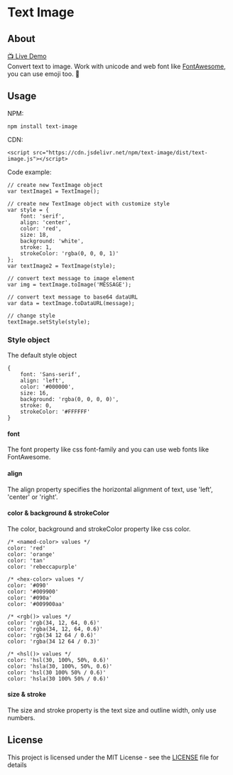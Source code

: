 Text Image
======

## About
[📺 Live Demo](https://vincent7128.github.io/text-image/)  
Convert text to image. Work with unicode and web font like [FontAwesome](http://fontawesome.io/), you can use emoji too. 🚀

## Usage
NPM:
```
npm install text-image
```
CDN:
```
<script src="https://cdn.jsdelivr.net/npm/text-image/dist/text-image.js"></script>
```
Code example:
```
// create new TextImage object
var textImage1 = TextImage();

// create new TextImage object with customize style
var style = {
    font: 'serif',
    align: 'center',
    color: 'red',
    size: 18,
    background: 'white',
    stroke: 1,
    strokeColor: 'rgba(0, 0, 0, 1)'
};
var textImage2 = TextImage(style);

// convert text message to image element
var img = textImage.toImage('MESSAGE');

// convert text message to base64 dataURL
var data = textImage.toDataURL(message);

// change style
textImage.setStyle(style);
```

### Style object

The default style object

```
{
    font: 'Sans-serif',
    align: 'left',
    color: '#000000',
    size: 16,
    background: 'rgba(0, 0, 0, 0)',
    stroke: 0,
    strokeColor: '#FFFFFF'
}
```

#### font

The font property like css font-family and you can use web fonts like FontAwesome.

#### align
The align property specifies the horizontal alignment of text, use 'left', 'center' or 'right'.

#### color & background & strokeColor

The color, background and strokeColor property like css color.

```
/* <named-color> values */
color: 'red'
color: 'orange'
color: 'tan'
color: 'rebeccapurple'

/* <hex-color> values */
color: '#090'
color: '#009900'
color: '#090a'
color: '#009900aa'

/* <rgb()> values */
color: 'rgb(34, 12, 64, 0.6)'
color: 'rgba(34, 12, 64, 0.6)'
color: 'rgb(34 12 64 / 0.6)'
color: 'rgba(34 12 64 / 0.3)'

/* <hsl()> values */
color: 'hsl(30, 100%, 50%, 0.6)'
color: 'hsla(30, 100%, 50%, 0.6)'
color: 'hsl(30 100% 50% / 0.6)'
color: 'hsla(30 100% 50% / 0.6)'
```

#### size & stroke

The size and stroke property is the text size and outline width, only use numbers.

## License

This project is licensed under the MIT License - see the [LICENSE](LICENSE) file for details
